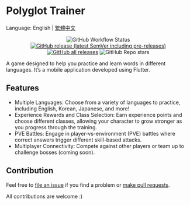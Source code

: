 # Polyglot Trainer

Language: English | [繁體中文](README-ZH_TW.md)

<div align=center>

![GitHub Workflow Status](https://img.shields.io/github/actions/workflow/status/ChenJyunKai/Polyglot-Trainer/main.yml?color=%238BC34A&style=for-the-badge)
[![GitHub release (latest SemVer including pre-releases)](https://img.shields.io/github/v/release/ChenJyunKai/Polyglot-Trainer?include_prereleases&style=for-the-badge)](https://github.com/ChenJyunKai/Polyglot-Trainer/releases)
[![GitHub all releases](https://img.shields.io/github/downloads/ChenJyunKai/Polyglot-Trainer/total?color=%234CAF50&style=for-the-badge)](https://github.com/ChenJyunKai/Polyglot-Trainer/releases)
![GitHub Repo stars](https://img.shields.io/github/stars/ChenJyunKai/Polyglot-Trainer?color=%23FFC107&style=for-the-badge)

</div>

A game designed to help you practice and learn words in different languages. It’s a mobile
application developed using Flutter.

## Features

- Multiple Languages: Choose from a variety of languages to practice, including English, Korean,
  Japanese, and more!
- Experience Rewards and Class Selection: Earn experience points and choose different classes,
  allowing your character to grow stronger as you progress through the training.
- PVE Battles: Engage in player-vs-environment (PVE) battles where correct answers trigger different
  skill-based attacks.
- Multiplayer Connectivity: Compete against other players or team up to challenge bosses (coming
  soon).

## Contribution

Feel free to [file an issue](https://github.com/ChenJyunKai/Polyglot-Trainer/issues/new) if you find
a problem or [make pull requests](https://github.com/ChenJyunKai/Polyglot-Trainer/pulls).

All contributions are welcome :)
